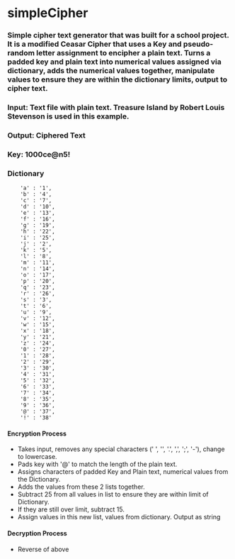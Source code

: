 # simpleCipher
### Simple cipher text generator that was built for a school project. It is a modified Ceasar Cipher that uses a Key and pseudo-random letter assignment to encipher a plain  text. Turns a padded key and plain text into numerical values assigned via dictionary, adds the numerical values together, manipulate values to ensure they are within the dictionary limits, output to cipher text. 

### Input: Text file with plain text. Treasure Island by Robert Louis Stevenson is used in this example.

### Output: Ciphered Text

### Key: 1000ce@n5!

### Dictionary
        'a' : '1',
        'b' : '4',
        'c' : '7',
        'd' : '10',
        'e' : '13',
        'f' : '16',
        'g' : '19',
        'h' : '22',
        'i' : '25',
        'j' : '2',
        'k' : '5',
        'l' : '8',
        'm' : '11',
        'n' : '14',
        'o' : '17',
        'p' : '20',
        'q' : '23',
        'r' : '26',
        's' : '3',
        't' : '6',
        'u' : '9',
        'v' : '12',
        'w' : '15',
        'x' : '18',
        'y' : '21',
        'z' : '24',
        '0' : '27',
        '1' : '28',
        '2' : '29',
        '3' : '30',
        '4' : '31',
        '5' : '32',
        '6' : '33',
        '7' : '34',
        '8' : '35',
        '9' : '36',
        '@' : '37',
        '!' : '38' 
				
				
#### Encryption Process
- Takes input, removes any special characters (' ', '\', '.', ',', ';', '-'), change to lowercase.
- Pads key with '@' to match the length of the plain text.
- Assigns characters of padded Key and Plain text, numerical values from the Dictionary.
- Adds the values from these 2 lists together.
- Subtract 25 from all values in list to ensure they are within limit of Dictionary.
- If they are still over limit, subtract 15.
- Assign values in this new list, values from dictionary. Output as string

#### Decryption Process
- Reverse of above
